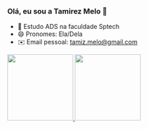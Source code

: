 ### Olá, eu sou a Tamirez Melo 👻


- 🎒 Estudo ADS na faculdade Sptech
- 😄 Pronomes: Ela/Dela
- ✉️ Email pessoal: tamiz.melo@gmail.com

<div>
  <a href="https://github.com/Tamirez">
  <img height="150em" src="https://github-readme-stats.vercel.app/api?username=Tamirez&show_icons=true&theme=gotham&title_color=a7a7a7&include_all_commits=true&count_private=true"/>
    
  <img height="150em" src="https://github-readme-stats.vercel.app/api/top-langs/?username=Tamirez&layout=compact&langs_count=7&theme=gotham&title_color=a7a7a7"/>
</div>
  
  
  

